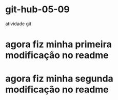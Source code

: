 # git-hub-05-09
atividade git 
# agora fiz minha primeira modificação no readme
# agora fiz minha segunda modificação no readme